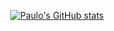 <div align="center">

[![Paulo's GitHub stats](https://gh-stats-card.cyclic.app/api/jxmked)](https://github.com/geekcrasher)

</div>




